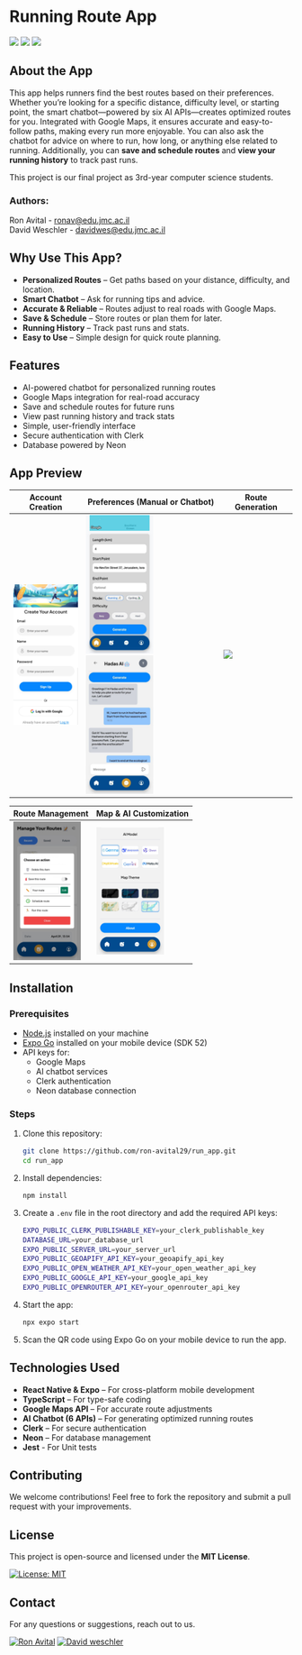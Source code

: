 # Running Route App

<img src="https://img.shields.io/badge/platform-android-green"/> <img src="https://img.shields.io/badge/framework-react%20native-blue"/> <img src="https://img.shields.io/badge/language-typescript-lightblue"/>

## About the App

This app helps runners find the best routes based on their preferences. Whether you’re looking for a specific distance, difficulty level, or starting point, the smart chatbot—powered by six AI APIs—creates optimized routes for you. Integrated with Google Maps, it ensures accurate and easy-to-follow paths, making every run more enjoyable. You can also ask the chatbot for advice on where to run, how long, or anything else related to running. Additionally, you can **save and schedule routes** and **view your running history** to track past runs.

This project is our final project as 3rd-year computer science students.

### Authors:

Ron Avital - ronav@edu.jmc.ac.il<br>
David Weschler - davidwes@edu.jmc.ac.il

## Why Use This App?

- **Personalized Routes** – Get paths based on your distance, difficulty, and location.
- **Smart Chatbot** – Ask for running tips and advice.
- **Accurate & Reliable** – Routes adjust to real roads with Google Maps.
- **Save & Schedule** – Store routes or plan them for later.
- **Running History** – Track past runs and stats.
- **Easy to Use** – Simple design for quick route planning.

## Features

- AI-powered chatbot for personalized running routes
- Google Maps integration for real-road accuracy
- Save and schedule routes for future runs
- View past running history and track stats
- Simple, user-friendly interface
- Secure authentication with Clerk
- Database powered by Neon

## App Preview

| Account Creation                                        | Preferences (Manual or Chatbot)                                                                               | Route Generation                                                     |
| ------------------------------------------------------- | ------------------------------------------------------------------------------------------------------------- | -------------------------------------------------------------------- |
| <img src="assets/screenshots/account.jpg" width="120"/> | <img src="assets/screenshots/manuall.jpg" width="120"/> <img src="assets/screenshots/hadas.jpg" width="120"/> | <img src="assets/screenshots/routes.gif" width="120" controls></img> |

| Route Management                                       | Map & AI Customization                                 |
| ------------------------------------------------------ | ------------------------------------------------------ |
| <img src="assets/screenshots/manage.jpg" width="120"/> | <img src="assets/screenshots/themes.jpg" width="120"/> |

##

## Installation

### Prerequisites

- [Node.js](https://nodejs.org/) installed on your machine
- [Expo Go](https://expo.dev/client) installed on your mobile device (SDK 52)
- API keys for:
  - Google Maps
  - AI chatbot services
  - Clerk authentication
  - Neon database connection

### Steps

1. Clone this repository:
   ```sh
   git clone https://github.com/ron-avital29/run_app.git
   cd run_app
   ```
2. Install dependencies:
   ```sh
   npm install
   ```
3. Create a `.env` file in the root directory and add the required API keys:
   ```sh
   EXPO_PUBLIC_CLERK_PUBLISHABLE_KEY=your_clerk_publishable_key
   DATABASE_URL=your_database_url
   EXPO_PUBLIC_SERVER_URL=your_server_url
   EXPO_PUBLIC_GEOAPIFY_API_KEY=your_geoapify_api_key
   EXPO_PUBLIC_OPEN_WEATHER_API_KEY=your_open_weather_api_key
   EXPO_PUBLIC_GOOGLE_API_KEY=your_google_api_key
   EXPO_PUBLIC_OPENROUTER_API_KEY=your_openrouter_api_key
   ```
4. Start the app:
   ```sh
   npx expo start
   ```
5. Scan the QR code using Expo Go on your mobile device to run the app.

## Technologies Used

- **React Native & Expo** – For cross-platform mobile development
- **TypeScript** – For type-safe coding
- **Google Maps API** – For accurate route adjustments
- **AI Chatbot (6 APIs)** – For generating optimized running routes
- **Clerk** – For secure authentication
- **Neon** – For database management
- **Jest** - For Unit tests

## Contributing

We welcome contributions! Feel free to fork the repository and submit a pull request with your improvements.

## License

This project is open-source and licensed under the **MIT License**.

[![License: MIT](https://img.shields.io/badge/License-MIT-yellow.svg)](https://opensource.org/licenses/MIT)

## Contact

For any questions or suggestions, reach out to us.

[![Ron Avital](https://img.shields.io/badge/LinkedIn-0077B5?style=flat&logo=linkedin&logoColor=white)](https://www.linkedin.com/in/ron-avital/)
[![David weschler](https://img.shields.io/badge/LinkedIn-0077B5?style=flat&logo=linkedin&logoColor=white)](https://www.linkedin.com/in/david-weschler/)




